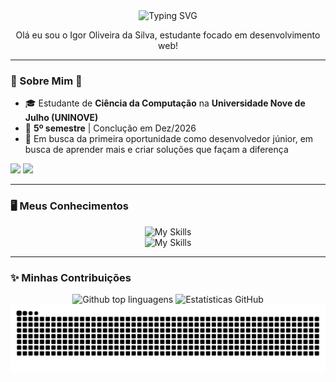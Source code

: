 <div align="center" cursor="default"> 
    <img src="https://readme-typing-svg.herokuapp.com/?color=47e0ff&size=35&center=true&vCenter=true&width=1000&lines=.•Seja+bem-vindo(a)+ao+meu+GitHub!•˙" alt="Typing SVG"> 
    <p>Olá eu sou o Igor Oliveira da Silva, estudante focado em desenvolvimento web!</p>
</div>

---

### 👾 Sobre Mim 👾

- 🎓 Estudante de **Ciência da Computação** na **Universidade Nove de Julho (UNINOVE)**
- 📖 **5º semestre** | Conclução em Dez/2026
- 🎯 Em busca da primeira oportunidade como desenvolvedor júnior, em busca de aprender mais e criar soluções que façam a diferença
  
<div>
    <a href = "mailto:igoroliv03@gmail.com" target="_blank"><img src="https://img.shields.io/badge/-Gmail-47e0ff?style=for-the-badge&logo=gmail&logoColor=gray"></a>
    <a href="Curriculo_Igor_Oliveira_da_Silva.pdf" target="_blank"><img src="https://img.shields.io/badge/-Currículo-%23334?style=for-the-badge&logo=readthedocs&logoColor=white"></a>
</div>

---

### 🖥️ Meus Conhecimentos

<div align="center">
    <img src="https://skillicons.dev/icons?i=html,css,js,react,nodejs,mysql,git,github,vercel" alt="My Skills" />
</div>
<div align="center">
    <img src="https://skillicons.dev/icons?i=vscode,java,c,cs,py,figma,firebase,postman" alt="My Skills" />
</div>

---

### ✨ Minhas Contribuições

<div align="center">
    <div>
        <img src="https://github-readme-stats.vercel.app/api/top-langs/?username=IguinN01&layout=compact&langs_count=20&theme=nord" alt="Github top linguagens" height="150" />
        <img src="https://github-readme-stats.vercel.app/api?username=IguinN01&show_icons=true&include_all_commits=true&count_private=true&theme=nord&rank_icon=github" height="150" alt="Estatísticas GitHub" />  
    </div>
    <img src="https://github.com/IguinN01/IguinN01/blob/output/github-contribution-grid-snake.svg" alt="snake gif" />
</div>

